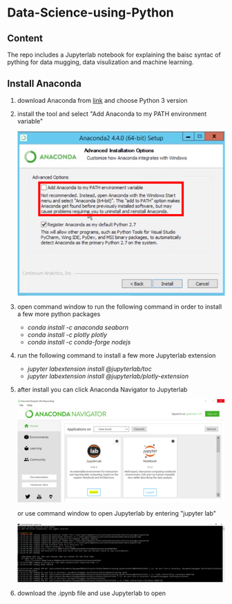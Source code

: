 # Data-Science-using-Python

## Content
The repo includes a Jupyterlab notebook for explaining the baisc syntac of pything for data mugging, data visulization and machine learning.

## Install Anaconda
1. download Anaconda from [link](https://www.anaconda.com/download/) and choose Python 3 version
2. install the tool and select "Add Anaconda to my PATH environment variable"

    ![title](anaconda.png)
3. open command window to run the following command in order to install a few more python packages
    - *conda install -c anaconda seaborn* 
    - *conda install -c plotly plotly*
    - *conda install -c conda-forge nodejs*
4. run the following command to install a few more Jupyterlab extension
    - *jupyter labextension install @jupyterlab/toc*
    - *jupyter labextension install @jupyterlab/plotly-extension*   
5. after install you can click Anaconda Navigator to Jupyterlab

    ![title](Jupyterlab.PNG)

    or use command window to open Jupyterlab by entering "jupyter lab"

    ![title](cmd.PNG)

6. download the .ipynb file and use Jupyterlab to open
